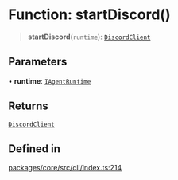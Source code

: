 # Function: startDiscord()

> **startDiscord**(`runtime`): [`DiscordClient`](../classes/DiscordClient.md)

## Parameters

• **runtime**: [`IAgentRuntime`](../interfaces/IAgentRuntime.md)

## Returns

[`DiscordClient`](../classes/DiscordClient.md)

## Defined in

[packages/core/src/cli/index.ts:214](https://github.com/ai16z/eliza/blob/main/packages/core/src/cli/index.ts#L214)
